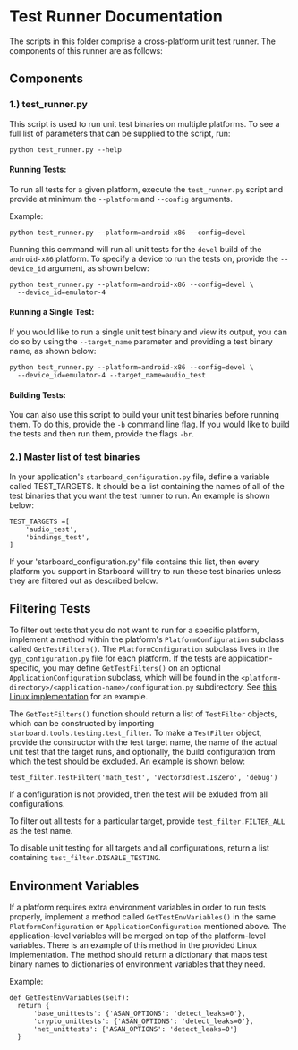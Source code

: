 # Test Runner Documentation

The scripts in this folder comprise a cross-platform unit test runner. The
components of this runner are as follows:

## Components

### 1.) test_runner.py

This script is used to run unit test binaries on multiple platforms. To see a
full list of parameters that can be supplied to the script, run:

    python test_runner.py --help

#### Running Tests:

To run all tests for a given platform, execute the `test_runner.py` script and
provide at minimum the `--platform` and `--config` arguments.

Example:

	python test_runner.py --platform=android-x86 --config=devel

Running this command will run all unit tests for the `devel` build of the
`android-x86` platform. To specify a device to run the tests on, provide the
`--device_id` argument, as shown below:

    python test_runner.py --platform=android-x86 --config=devel \
      --device_id=emulator-4

#### Running a Single Test:

If you would like to run a single unit test binary and view its output, you can
do so by using the `--target_name` parameter and providing a test binary name,
as shown below:

    python test_runner.py --platform=android-x86 --config=devel \
      --device_id=emulator-4 --target_name=audio_test

#### Building Tests:

You can also use this script to build your unit test binaries before running
them. To do this, provide the `-b` command line flag. If you would like to
build the tests and then run them, provide the flags `-br`.

### 2.) Master list of test binaries

In your application's `starboard_configuration.py` file, define a variable
called TEST_TARGETS. It should be a list containing the names of all of the
test binaries that you want the test runner to run. An example is shown below:

    TEST_TARGETS =[
        'audio_test',
        'bindings_test',
    ]

If your 'starboard_configuration.py' file contains this list, then every
platform you support in Starboard will try to run these test binaries unless
they are filtered out as described below.

## Filtering Tests

To filter out tests that you do not want to run for a specific platform,
implement a method within the platform's `PlatformConfiguration` subclass called
`GetTestFilters()`. The `PlatformConfiguration` subclass lives in the
`gyp_configuration.py` file for each platform. If the tests are
application-specific, you may define `GetTestFilters()` on an optional
`ApplicationConfiguration` subclass, which will be found in the
`<platform-directory>/<application-name>/configuration.py` subdirectory. See
[this Linux implementation](../../linux/x64x11/cobalt/configuration.py) for an
example.

The `GetTestFilters()` function should return a list of `TestFilter` objects,
which can be constructed by importing `starboard.tools.testing.test_filter`. To
make a `TestFilter` object, provide the constructor with the test target name,
the name of the actual unit test that the target runs, and optionally, the build
configuration from which the test should be excluded. An example is shown below:

    test_filter.TestFilter('math_test', 'Vector3dTest.IsZero', 'debug')

If a configuration is not provided, then the test will be exluded from all
configurations.

To filter out all tests for a particular target, provide
`test_filter.FILTER_ALL` as the test name.

To disable unit testing for all targets and all configurations, return a list
containing `test_filter.DISABLE_TESTING`.

## Environment Variables

If a platform requires extra environment variables in order to run tests
properly, implement a method called `GetTestEnvVariables()` in the same
`PlatformConfiguration` or `ApplicationConfiguration` mentioned above. The
application-level variables will be merged on top of the platform-level
variables. There is an example of this method in the provided Linux
implementation. The method should return a dictionary that maps test binary
names to dictionaries of environment variables that they need.

Example:

    def GetTestEnvVariables(self):
      return {
          'base_unittests': {'ASAN_OPTIONS': 'detect_leaks=0'},
          'crypto_unittests': {'ASAN_OPTIONS': 'detect_leaks=0'},
          'net_unittests': {'ASAN_OPTIONS': 'detect_leaks=0'}
      }
